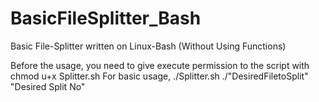 # BasicFileSplitter_Bash
Basic File-Splitter written on Linux-Bash (Without Using Functions)


Before the usage, you need to give execute permission to the script with chmod u+x Splitter.sh
For basic usage, ./Splitter.sh ./"DesiredFiletoSplit"  "Desired Split No"
